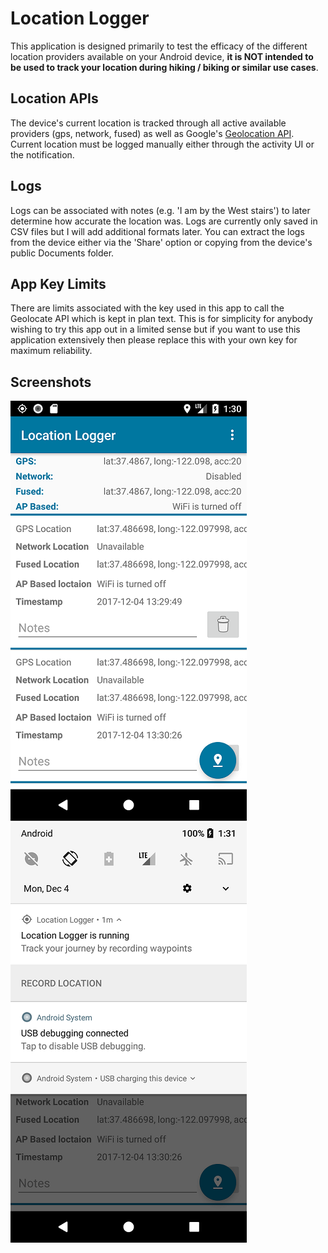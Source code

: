 # Location Logger
This application is designed primarily to test the efficacy of the different location providers available on your Android device, **it is NOT intended to be used to track your location during hiking / biking or similar use cases**.  

## Location APIs
The device's current location is tracked through all active available providers (gps, network, fused) as well as Google's [Geolocation API](https://developers.google.com/maps/documentation/geolocation/intro).  Current location must be logged manually either through the activity UI or the notification.  

## Logs
Logs can be associated with notes (e.g. 'I am by the West stairs') to later determine how accurate the location was.  Logs are currently only saved in CSV files but I will add additional formats later.  You can extract the logs from the device either via the 'Share' option or copying from the device's public Documents folder.

## App Key Limits
There are limits associated with the key used in this app to call the Geolocate API which is kept in plan text.  This is for simplicity for anybody wishing to try this app out in a limited sense but if you want to use this application extensively then please replace this with your own key for maximum reliability.

## Screenshots
![Main app](https://raw.githubusercontent.com/darryncampbell/Location-Logger/master/screenshots/activity.png)
![Main app](https://raw.githubusercontent.com/darryncampbell/Location-Logger/master/screenshots/notification.png)

